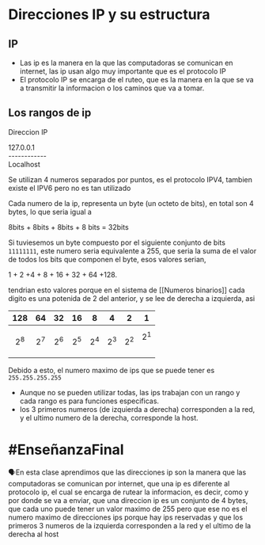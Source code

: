 # Direcciones IP y su estructura
## IP
- Las ip es la manera en la que las computadoras se comunican en internet, las ip usan algo muy importante que es el protocolo IP
- El protocolo IP se encarga de el ruteo, que es la manera en la que se va a transmitir la informacion o los caminos que va a tomar.
## Los rangos de ip

Direccion IP
<P>127.0.0.1 <br>------------<br>Localhost</p>
Se utilizan 4 numeros separados por puntos, es el protocolo IPV4, tambien existe el IPV6 pero no es tan utilizado

Cada numero de la ip, representa un byte (un octeto de bits), en total son 4 bytes, lo que seria igual a <p>8bits + 8bits + 8bits + 8 bits = 32bits </p>

Si tuviesemos un byte compuesto por el siguiente conjunto de bits `11111111`, este numero seria equivalente a 255, que seria la suma de el valor de todos los bits que componen el byte, esos valores serian, 
<p> 1 + 2 +4 + 8 + 16 + 32 + 64 +128. </p>
tendrian esto valores porque en el sistema de [[Numeros binarios]] cada digito es una potenida de 2 del anterior, y se lee de derecha a izquierda, asi



|   128   |   64    |   32    |   16    |    8    |    4    |    2    |      1      |
| :-----: | :-----: | :-----: | :-----: | :-----: | :-----: | :-----: | :---------: |
| $$2^8$$ | $$2^7$$ | $$2^6$$ | $$2^5$$ | $$2^4$$ | $$2^3$$ | $$2^2$$ | $$2^1$$<br> |


Debido a esto, el numero maximo de ips que se puede tener es `255.255.255.255` 
- Aunque no se pueden utilizar todas, las ips trabajan con un rango y cada rango es para funciones especificas.
- los 3 primeros numeros (de izquierda a derecha) corresponden a la red, y el ultimo numero de la derecha, corresponde la host.

# #EnseñanzaFinal 

<p>🗣️En esta clase aprendimos que las direcciones ip son la manera que las computadoras se comunican por internet, que una ip es diferente al protocolo ip, el cual se encarga de rutear la informacion, es decir, como y por donde se va a enviar, que una direccion ip es un conjunto de 4 bytes, que cada uno puede tener un valor maximo de 255 pero que ese no es el numero maximo de direcciones ips porque hay ips reservadas y que los primeros 3 numeros de la izquierda corresponden a la red y el ultimo de la derecha al host</p>
